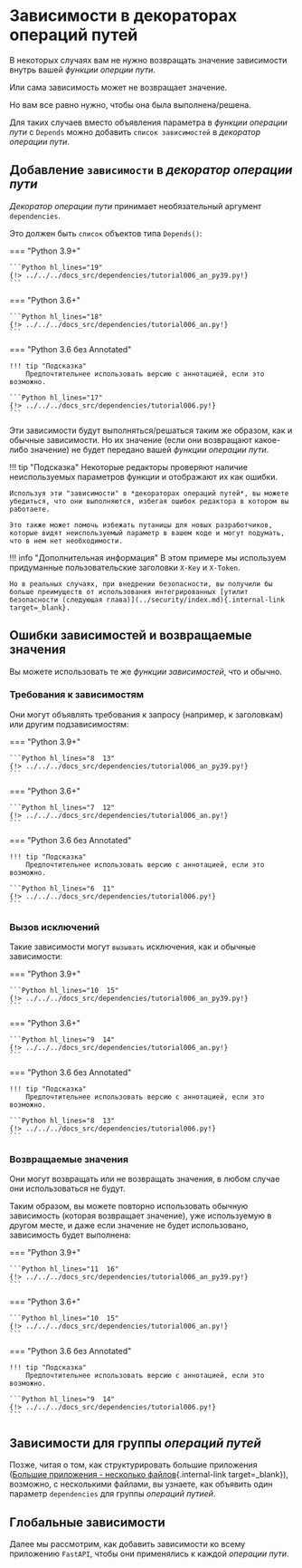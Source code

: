 # Зависимости в декораторах операций путей

В некоторых случаях вам не нужно возвращать значение зависимости внутрь вашей *функции оперции пути*.

Или сама зависимость может не возвращает значение.

Но вам все равно нужно, чтобы она была выполнена/решена.

Для таких случаев вместо объявления параметра в *функции операции пути* с `Depends` можно добавить `список зависимостей` в *декоратор операции пути*.

## Добавление `зависимости` в *декоратор операции пути*

*Декоратор операции пути* принимает необязательный аргумент `dependencies`.

Это должен быть `список` объектов типа `Depends()`:

=== "Python 3.9+"

    ```Python hl_lines="19"
    {!> ../../../docs_src/dependencies/tutorial006_an_py39.py!}
    ```

=== "Python 3.6+"

    ```Python hl_lines="18"
    {!> ../../../docs_src/dependencies/tutorial006_an.py!}
    ```

=== "Python 3.6 без Annotated"

    !!! tip "Подсказка"
        Предпочтительнее использовать версию с аннотацией, если это возможно.

    ```Python hl_lines="17"
    {!> ../../../docs_src/dependencies/tutorial006.py!}
    ```

Эти зависимости будут выполняться/решаться таким же образом, как и обычные зависимости. Но их значение (если они возвращают какое-либо значение) не будет передано вашей *функции операции пути*.

!!! tip "Подсказка"
    Некоторые редакторы проверяют наличие неиспользуемых параметров функции и отображают их как ошибки.

    Используя эти "зависимости" в *декораторах операций путей*, вы можете убедиться, что они выполняются, избегая ошибок редактора в котором вы работаете.

    Это также может помочь избежать путаницы для новых разработчиков, которые видят неиспользуемый параметр в вашем коде и могут подумать, что в нем нет необходимости.

!!! info "Дополнительная информация"
    В этом примере мы используем придуманные пользовательские заголовки `X-Key` и `X-Token`.

    Но в реальных случаях, при внедрении безопасности, вы получили бы больше преимуществ от использования интегрированных [утилит безопасности (следующая глава)](../security/index.md){.internal-link target=_blank}.

## Ошибки зависимостей и возвращаемые значения

Вы можете использовать те же *функции зависимостей*, что и обычно.

### Требования к зависимостям

Они могут объявлять требования к запросу (например, к заголовкам) или другим подзависимостям:

=== "Python 3.9+"

    ```Python hl_lines="8  13"
    {!> ../../../docs_src/dependencies/tutorial006_an_py39.py!}
    ```

=== "Python 3.6+"

    ```Python hl_lines="7  12"
    {!> ../../../docs_src/dependencies/tutorial006_an.py!}
    ```

=== "Python 3.6 без Annotated"

    !!! tip "Подсказка"
        Предпочтительнее использовать версию с аннотацией, если это возможно.

    ```Python hl_lines="6  11"
    {!> ../../../docs_src/dependencies/tutorial006.py!}
    ```

### Вызов исключений

Такие зависимости могут `вызывать` исключения, как и обычные зависимости:

=== "Python 3.9+"

    ```Python hl_lines="10  15"
    {!> ../../../docs_src/dependencies/tutorial006_an_py39.py!}
    ```

=== "Python 3.6+"

    ```Python hl_lines="9  14"
    {!> ../../../docs_src/dependencies/tutorial006_an.py!}
    ```

=== "Python 3.6 без Annotated"

    !!! tip "Подсказка"
        Предпочтительнее использовать версию с аннотацией, если это возможно.

    ```Python hl_lines="8  13"
    {!> ../../../docs_src/dependencies/tutorial006.py!}
    ```

### Возвращаемые значения

Они могут возвращать или не возвращать значения, в любом случае они использоваться не будут.

Таким образом, вы можете повторно использовать обычную зависимость (которая возвращает значение), уже используемую в другом месте, и даже если значение не будет использовано, зависимость будет выполнена:

=== "Python 3.9+"

    ```Python hl_lines="11  16"
    {!> ../../../docs_src/dependencies/tutorial006_an_py39.py!}
    ```

=== "Python 3.6+"

    ```Python hl_lines="10  15"
    {!> ../../../docs_src/dependencies/tutorial006_an.py!}
    ```

=== "Python 3.6 без Annotated"

    !!! tip "Подсказка"
        Предпочтительнее использовать версию с аннотацией, если это возможно.

    ```Python hl_lines="9  14"
    {!> ../../../docs_src/dependencies/tutorial006.py!}
    ```

## Зависимости для группы *операций путей*

Позже, читая о том, как структурировать большие приложения ([Большие приложения - несколько файлов](../../tutorial/bigger-applications.md){.internal-link target=_blank}), возможно, с несколькими файлами, вы узнаете, как объявить один параметр `dependencies` для группы *операций путией*.

## Глобальные зависимости

Далее мы рассмотрим, как добавить зависимости ко всему приложению `FastAPI`, чтобы они применялись к каждой *операции пути*.
